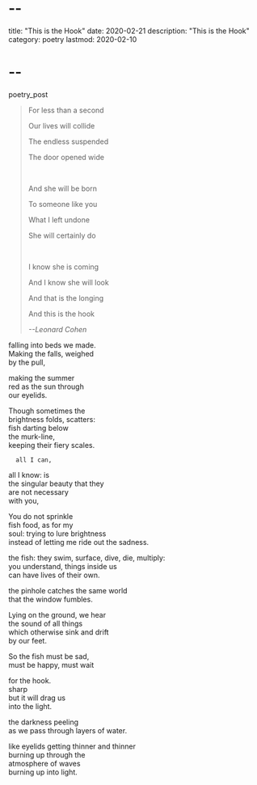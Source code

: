 # --
title: "This is the Hook"
date: 2020-02-21
description: "This is the Hook"
category: poetry
lastmod: 2020-02-10
# --

poetry_post
<blockquote class="epigraph">
<p>For less than a second</p>
<p>Our lives will collide</p>
<p>The endless suspended</p>
<p>The door opened wide</p>
<br/>
<p>And she will be born</p>
<p>To someone like you</p>
<p>What I left undone</p>
<p>She will certainly do</p>
<br/>
<p>I know she is coming</p>
<p>And I know she will look</p>
<p>And that is the longing</p>
<p>And this is the hook</p>
<cite>--Leonard Cohen</cite>
</blockquote>

falling into beds we made.  
Making the falls, weighed  
by the pull,  

making the summer  
red as the sun through  
our eyelids.  

Though sometimes the  
brightness folds, scatters:  
fish darting below  
the murk-line,  
keeping their fiery scales.  

      all I can,  
  all I know: is  
the singular beauty that they  
are not necessary  
       with you,  

You do not sprinkle  
fish food, as for my  
soul: trying to lure brightness  
instead of letting me ride out the sadness.  

the fish: they swim, surface, dive, die, multiply:  
you understand, things inside us  
    can have lives of their own.  

the pinhole catches the same world  
that the window fumbles.  

Lying on the ground, we hear  
the sound of all things  
which otherwise sink and drift  
by our feet.  

So the fish must be sad,  
must be happy, must wait  

for the hook.  
    sharp  
  but it will drag us  
into the light.  

the darkness peeling  
as we pass through layers of water.  

like eyelids getting thinner and thinner  
burning up through the  
  atmosphere of waves  
        burning up into light.  
